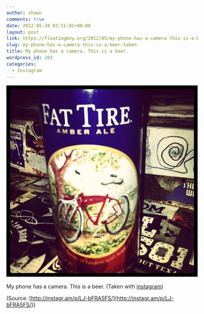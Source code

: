 ```yaml
---
author: shawn
comments: true
date: 2012-05-28 03:51:01+00:00
layout: post
link: https://floatingboy.org/2012/05/my-phone-has-a-camera-this-is-a-beer-taken/
slug: my-phone-has-a-camera-this-is-a-beer-taken
title: My phone has a camera. This is a beer. 
wordpress_id: 283
categories:
  - Instagram
---
```


[![](/assets/media/2012/06/tumblr_m4ps11Ba2L1qzw17so1_1280.jpg)](http://instagr.am/p/LJ-bFRA5FS/)

My phone has a camera. This is a beer. (Taken with [instagram](http://instagr.am))

(Source: [http://instagr.am/p/LJ-bFRA5FS/](http://instagr.am/p/LJ-bFRA5FS/))
